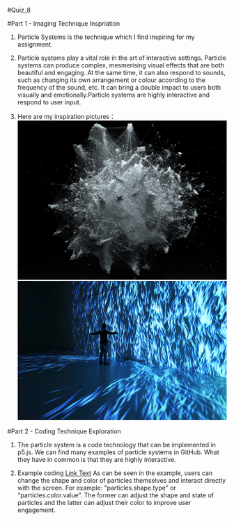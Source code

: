#Quiz_8

#Part 1 - Imaging Technique Inspriation

1. Particle Systems is the technique which I find inspiring for my assignment.

2. Particle systems play a vital role in the art of interactive settings. Particle systems can produce complex, mesmerising visual effects that are both beautiful and engaging. At the same time, it can also respond to sounds, such as changing its own arrangement or colour according to the frequency of the sound, etc. It can bring a double impact to users both visually and emotionally.Particle systems are highly interactive and respond to user input.

3. Here are my inspiration pictures：
![An image of the example 1](readmeImages/picture-1.jpeg)
![An image of the example 2](readmeImages/picture-2.jpeg)

#Part 2 - Coding Technique Exploration

1. The particle system is a code technology that can be implemented in p5.js. We can find many examples of particle systems in GitHub. What they have in common is that they are highly interactive.

2. Example coding [Link Text](https://github.com/VincentGarreau/particles.js/blob/master/particles.js)
As can be seen in the example, users can change the shape and color of particles themselves and interact directly with the screen. For example: "particles.shape.type" or "particles.color.value". The former can adjust the shape and state of particles and the latter can adjust their color to improve user engagement.
